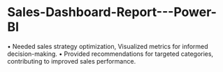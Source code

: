 # Sales-Dashboard-Report---Power-BI
•	Needed sales strategy optimization, Visualized metrics for informed decision-making.
•	Provided recommendations for targeted categories, contributing to improved sales performance.
